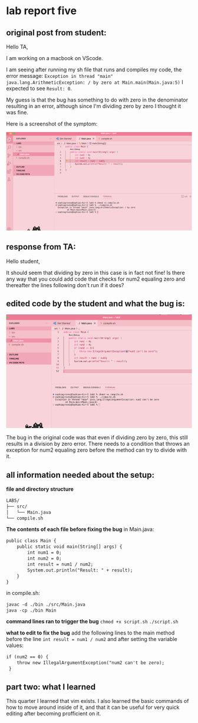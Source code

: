 # lab report five


## original post from student: 

Hello TA, 

I am working on a macbook on VScode. 

I am seeing after running my sh file that runs and compiles my code, the error message: 
`Exception in thread "main" java.lang.ArithmeticException: / by zero
        at Main.main(Main.java:5)`
I expected to see `Result: 0`.

My guess is that the bug has something to do with zero in the denominator resulting in an error, although since I'm dividing zero by zero I thought it was fine. 

Here is a screenshot of the symptom:

![Image](tw.png)

## response from TA:

Hello student, 

It should seem that dividing by zero in this case is in fact not fine! Is there any way that you could add code that checks for num2 equaling zero and thereafter the lines following don't run if it does?


## edited code by the student and what the bug is:

![Image](threthre.png)

The bug in the original code was that even if dividing zero by zero, this still results in a division by zero error. There needs to a condition that throws an exception for num2 equaling zero before the method can try to divide with it.   


## all information needed about the setup:

**file and directory structure**
```
LAB5/
├── src/
│   └── Main.java
└── compile.sh
```

**The contents of each file before fixing the bug**
in Main.java:
```
public class Main {
    public static void main(String[] args) {
        int num1 = 0;
        int num2 = 0;
        int result = num1 / num2;
        System.out.println("Result: " + result);
    }
}
```

in compile.sh:
```
javac -d ./bin ./src/Main.java
java -cp ./bin Main
```

**command lines ran to trigger the bug**
`chmod +x script.sh` `./script.sh`


**what to edit to fix the bug**
add the following lines to the main method before the line `int result = num1 / num2` and after setting the variable values:
```
if (num2 == 0) { 
    throw new IllegalArgumentException("num2 can't be zero);
 }
```

## part two: what I learned 
This quarter I learned that vim exists. I also learned the basic commands of how to move around inside of it, and that it can be useful for very quick editing after becoming profficient on it. 

